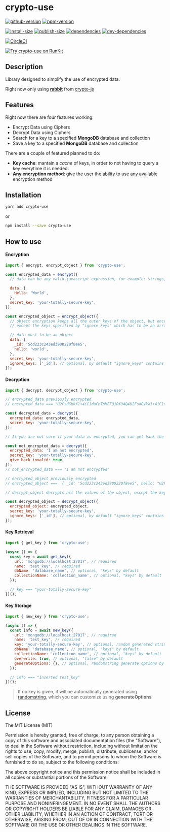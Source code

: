 # crypto-use

[![github-version](https://badgen.net/github/release/pabloszx/crypto-use)](https://github.com/PabloSzx/crypto-use)
[![npm-version](https://badgen.net/npm/v/crypto-use)](https://www.npmjs.com/package/crypto-use)

[![install-size](https://badgen.net/packagephobia/install/crypto-use)](https://www.npmjs.com/package/crypto-use)
[![publish-size](https://badgen.net/packagephobia/publish/crypto-use)](https://www.npmjs.com/package/crypto-use)
[![dependencies](https://badgen.net/david/dep/pabloszx/crypto-use)](https://runpkg.com/?crypto-use/package.json)
[![dev-dependencies](https://badgen.net/david/dev/pabloszx/crypto-use)](https://runpkg.com/?crypto-use/package.json)

[![CircleCI](https://circleci.com/gh/PabloSzx/crypto-use.svg?style=svg)](https://circleci.com/gh/PabloSzx/crypto-use)

[![Try crypto-use on RunKit](https://badge.runkitcdn.com/crypto-use.svg)](https://npm.runkit.com/crypto-use)

## Description

Library designed to simplify the use of encrypted data.

Right now only using [**rabbit**](https://cryptojs.gitbook.io/docs/#ciphers) from [crypto-js](https://www.npmjs.com/package/crypto-js)

## Features

Right now there are four features working:

- Encrypt Data using Ciphers
- Decrypt Data using Ciphers
- Search for a key to a specified **MongoDB** database and collection
- Save a key to a specified **MongoDB** database and collection

There are a couple of featured planned to do:

- **Key cache**: mantain a _cache_ of keys, in order to not having to query a key everytime it is needed.
- **Any encryption method**: give the user the ability to use any available encryption method

## Installation

```bash
yarn add crypto-use
```

or

```bash
npm install --save crypto-use
```

## How to use

#### Encryption

```javascript
import { encrypt, encrypt_object } from 'crypto-use';

const encrypted_data = encrypt({
  // data can be any valid javascript expression, for example: strings, objects, arrays, functions (no fat arrow functions), numbers, dates, etc...

  data: {
    Hello: 'World',
  },
  secret_key: 'your-totally-secure-key',
});

const encrypted_object = encrypt_object({
  // object encryption keeps all the outer keys of the object, but encrypts all the values
  // except the keys specified by "ignore_keys" which has to be an array of strings

  // data must to be an object
  data: {
    _id: '5cd223c243ed3900220f8ee5',
    hello: 'world',
  },
  secret_key: 'your-totally-secure-key',
  ignore_keys: ['_id'], // optional, by default "ignore_keys" contains "_id"
});
```

#### Decryption

```javascript
import { decrypt, decrypt_object } from 'crypto-use';

// encrypted_data previously encrypted
// encrypted_data === "U2FsdGVkX1+4iC1daCbTnMFFQjOX94Q4U2FsdGVkX1+4iC1daCbTnMFFQjOX94Q4"

const decrypted_data = decrypt({
  encrypted_data: encrypted_data,
  secret_key: 'your-totally-secure-key',
});

// If you are not sure if your data is encrypted, you can get back the data you tried to decrypt by giving the parameter "give_back_invalid", by default it is false

const not_encrypted_data = decrypt({
  encrypted_data: 'I am not encrypted',
  secret_key: 'your-totally-secure-key',
  give_back_invalid: true,
});
// not_encrypted_data === "I am not encrypted"

// encrypted_object previously encrypted
// encrypted_object ===  { _id: '5cd223c243ed3900220f8ee5', hello: "U2FsdGVkX1+4iC1daCbTnMFFQjOX94Q4U2Fs" }

// decrypt_object decrypts all the values of the object, except the keys specified by "ignore_keys" which has to be an array of strings

const decrypted_object = decrypt_object({
  encrypted_object: encrypted_object,
  secret_key: 'your-totally-secure-key',
  ignore_keys: ['_id'], // optional, by default "ignore_keys" contains "_id"
});
```

#### Key Retrieval

```javascript
import { get_key } from 'crypto-use';

(async () => {
  const key = await get_key({
    url: 'mongodb://localhost:27017', // required
    name: 'test_key', // required
    dbName: 'database_name', // optional, "keys" by default
    collectionName: 'collection_name', // optional, "keys" by default
  });

  // key === "your-totally-secure-key"
})();
```

#### Key Storage

```javascript
import { new_key } from 'crypto-use';

(async () => {
  const info = await new_key({
    url: 'mongodb://localhost:27017', // required
    name: 'test_key', // required
    key: 'your-totally-secure-key', // optional, random generated string by default
    dbName: 'database_name', // optional, "keys" by default
    collectionName: 'collection_name', // optional, "keys" by default
    overwrite: true, // optional, "false" by default
    generateOptions: {}, // optional, randomstring generate options by default
  });

  // info === "Inserted test_key"
})();
```

> If no key is given, it will be automatically generated using [randomstring](https://www.npmjs.com/package/randomstring#api), which you can customize using **generateOptions**

## License

The MIT License (MIT)

Permission is hereby granted, free of charge, to any person obtaining a copy of this software and associated documentation files (the "Software"), to deal in the Software without restriction, including without limitation the rights to use, copy, modify, merge, publish, distribute, sublicense, and/or sell copies of the Software, and to permit persons to whom the Software is furnished to do so, subject to the following conditions:

The above copyright notice and this permission notice shall be included in all copies or substantial portions of the Software.

THE SOFTWARE IS PROVIDED "AS IS", WITHOUT WARRANTY OF ANY KIND, EXPRESS OR IMPLIED, INCLUDING BUT NOT LIMITED TO THE WARRANTIES OF MERCHANTABILITY, FITNESS FOR A PARTICULAR PURPOSE AND NONINFRINGEMENT. IN NO EVENT SHALL THE AUTHORS OR COPYRIGHT HOLDERS BE LIABLE FOR ANY CLAIM, DAMAGES OR OTHER LIABILITY, WHETHER IN AN ACTION OF CONTRACT, TORT OR OTHERWISE, ARISING FROM, OUT OF OR IN CONNECTION WITH THE SOFTWARE OR THE USE OR OTHER DEALINGS IN THE SOFTWARE.
